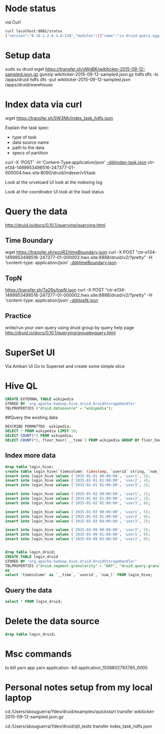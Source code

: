 # Node status
via Curl
```sh
curl localhost:8082/status
{"version":"0.10.1.2.6.3.0-220","modules":[{"name":"io.druid.query.aggregation.datasketches.theta.SketchModule","artifact":"druid-datasketches","version":"0.10.1.2.6.3.0-220"},{"name":"io.druid.query.aggregation.datasketches.theta.oldapi.OldApiSketchModule","artifact":"druid-datasketches","version":"0.10.1.2.6.3.0-220"},{"name":"io.druid.storage.hdfs.HdfsStorageDruidModule","artifact":"druid-hdfs-storage","version":"0.10.1.2.6.3.0-220"},{"name":"io.druid.indexing.kafka.KafkaIndexTaskModule","artifact":"druid-kafka-indexing-service","version":"0.10.1.2.6.3.0-220"},{"name":"io.druid.metadata.storage.mysql.MySQLMetadataStorageModule","artifact":"mysql-metadata-storage","version":"0.10.1.2.6.3.0-220"},{"name":"io.druid.emitter.ambari.metrics.AmbariMetricsEmitterModule","artifact":"ambari-metrics-emitter","version":"0.10.1.2.6.3.0-220"}],"memory":{"maxMemory":2058354688,"totalMemory":2058354688,"freeMemory":1727201736,"usedMemory":331152952}}

```

# Setup data

sudo su druid
wget https://transfer.sh/sWgBK/wikiticker-2015-09-12-sampled.json.gz
gunzip wikiticker-2015-09-12-sampled.json.gz
hdfs dfs -ls /apps/druid
hdfs dfs -put wikiticker-2015-09-12-sampled.json /apps/druid/warehouse

# Index data via curl

wget https://transfer.sh/5W3Nh/index_task_hdfs.json

Explain the task spec:

- type of task
- data source name
- path to the data
- specs of partition


curl -X 'POST' -H 'Content-Type:application/json' -d@index-task.json ctr-e134-1499953498516-247377-01-000004.hwx.site:8090/druid/indexer/v1/task

Look at the orveloard UI look at the indexing log

Look at the coordinator UI look at the load status

# Query the data 
http://druid.io/docs/0.10.1/querying/querying.html

## Time Boundary
wget https://transfer.sh/wzxR2/timeBoundary.json
curl -X POST "ctr-e134-1499953498516-247377-01-000002.hwx.site:8888/druid/v2/?pretty" -H 'content-type: application/json' -d@timeBoundary.json

## TopN
https://transfer.sh/Ta26s/topN.json
curl -X POST "ctr-e134-1499953498516-247377-01-000002.hwx.site:8888/druid/v2/?pretty" -H 'content-type: application/json' -d@topN.json

## Practice 
write/run your own query using druid group by query help page 
http://druid.io/docs/0.10.1/querying/groupbyquery.html

# SuperSet UI
Via Ambari UI Go to Superset and create some simple slice

# Hive QL

```sql
CREATE EXTERNAL TABLE wikipedia
STORED BY 'org.apache.hadoop.hive.druid.DruidStorageHandler'
TBLPROPERTIES ("druid.datasource" = "wikipedia");
```

##Query the existing data

```sql
DESCRIBE FORMATTED  wikipedia;
SELECT * FROM wikipedia LIMIT 10;
SELECT COUNT(*) FROM wikipedia;
SELECT COUNT(*), floor_hour(`__time`) FROM wikipedia GROUP BY floor_hour(`__time`);
```


## Index more data 
```sql
drop table login_hive;
create table login_hive(`timecolumn` timestamp, `userid` string, `num_l` double);
insert into login_hive values ('2015-01-01 00:00:00', 'user1', 5);
insert into login_hive values ('2015-01-01 01:00:00', 'user2', 4);
insert into login_hive values ('2015-01-01 02:00:00', 'user3', 2);

insert into login_hive values ('2015-01-02 00:00:00', 'user1', 1);
insert into login_hive values ('2015-01-02 01:00:00', 'user2', 2);
insert into login_hive values ('2015-01-02 02:00:00', 'user3', 8);

insert into login_hive values ('2015-01-03 00:00:00', 'user1', 5);
insert into login_hive values ('2015-01-03 01:00:00', 'user2', 9);
insert into login_hive values ('2015-01-03 04:00:00', 'user3', 2);

insert into login_hive values ('2015-03-09 00:00:00', 'user3', 5);
insert into login_hive values ('2015-03-09 01:00:00', 'user1', 0);
insert into login_hive values ('2015-03-09 05:00:00', 'user2', 0);


drop table login_druid;
CREATE TABLE login_druid
STORED BY 'org.apache.hadoop.hive.druid.DruidStorageHandler'
TBLPROPERTIES ("druid.segment.granularity" = "DAY", "druid.query.granularity" = "HOUR")
AS
select `timecolumn` as `__time`, `userid`, `num_l` FROM login_hive;

```

## Query the data 
``` sql
select * FROM login_druid;
```


# Delete the data source 
```sql
drop table login_druid;
```

# Msc commands
to kill yarn app
yarn application -kill  application_1508802793765_0005


# Personal notes setup from my local laptop
cd /Users/sbouguerra/Ydev/druid/examples/quickstart
transfer wikiticker-2015-09-12-sampled.json.gz

cd /Users/sbouguerra/Ydev/druid/qtl_tests
transfer index_task_hdfs.json
